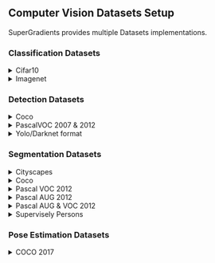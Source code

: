 ## Computer Vision Datasets Setup

SuperGradients provides multiple Datasets implementations.

### Classification Datasets

<details>
<summary>Cifar10</summary>
 
Supports `download`

```python
from super_gradients.training.datasets import Cifar10
dataset = Cifar10(..., download=True)
```
</details>


<details>
<summary>Imagenet</summary>

1. Download imagenet dataset:
   - https://image-net.org/download.php

2. Unzip:

```
    Imagenet
     ├──train
     │  ├──n02093991
     │  │   ├──n02093991_1001.JPEG
     │  │   ├──n02093991_1004.JPEG
     │  │   └──...
     │  ├──n02093992
     │  └──...
     └──val
        ├──n02093991
        ├──n02093992
        └──...
```

3. Instantiate the dataset:
```python
from super_gradients.training.datasets import ImageNetDataset
train_set = ImageNetDataset(root='.../Imagenet/train', ...)
valid_set = ImageNetDataset(root='.../Imagenet/val', ...)
```
</details>


### Detection Datasets

<details>
<summary>Coco</summary>

1. Download coco dataset:
    - annotations: http://images.cocodataset.org/annotations/annotations_trainval2017.zip
    - train2017: http://images.cocodataset.org/zips/train2017.zip
    - val2017: http://images.cocodataset.org/zips/val2017.zip

2. Unzip and organize it as below:
```
    coco
    ├── annotations
    │      ├─ instances_train2017.json
    │      ├─ instances_val2017.json
    │      └─ ...
    └── images
        ├── train2017
        │   ├─ 000000000001.jpg
        │   └─ ...
        └── val2017
            └─ ...
```

3. Instantiate the dataset:
```python
from super_gradients.training.datasets import COCODetectionDataset
train_set = COCODetectionDataset(data_dir='.../coco', subdir='images/train2017', json_file='instances_train2017.json', ...)
valid_set = COCODetectionDataset(data_dir='.../coco', subdir='images/val2017', json_file='instances_val2017.json', ...)
```
</details>


<details>
<summary>PascalVOC 2007 & 2012</summary>

Supports `download`
```python
from super_gradients.training.datasets import PascalVOCDetectionDataset
train_set = PascalVOCDetectionDataset(download=True, ...)
```

Dataset Structure:
```
    Dataset structure:
        ├─images
        │   ├─ train2012
        │   ├─ val2012
        │   ├─ VOCdevkit
        │   │    ├─ VOC2007
        │   │    │  ├──JPEGImages
        │   │    │  ├──SegmentationClass
        │   │    │  ├──ImageSets
        │   │    │  ├──ImageSets/Segmentation
        │   │    │  ├──ImageSets/Main
        │   │    │  ├──ImageSets/Layout
        │   │    │  ├──Annotations
        │   │    │  └──SegmentationObject
        │   │    └──VOC2012
        │   │       ├──JPEGImages
        │   │       ├──SegmentationClass
        │   │       ├──ImageSets
        │   │       ├──ImageSets/Segmentation
        │   │       ├──ImageSets/Main
        │   │       ├──ImageSets/Action
        │   │       ├──ImageSets/Layout
        │   │       ├──Annotations
        │   │       └──SegmentationObject
        │   ├─train2007
        │   ├─test2007
        │   └─val2007
        └─labels
            ├─train2012
            ├─val2012
            ├─train2007
            ├─test2007
            └─val2007
```
</details>



<details>
<summary>Yolo/Darknet format</summary>

1. Download your dataset (can be from https://roboflow.com/universe)

2. You should have a structure similar to this.
```
     data_dir
     └── train/test/val
         ├── images
         │      ├─ 0001.jpg
         │      ├─ 0002.jpg
         │      └─ ...
         └── labels
                ├─ 0001.txt
                ├─ 0002.txt
                └─ ...
```
*Note: train/test/val folders are not required, any folder structure is supported.*

3. Instantiate the dataset:
```python
from super_gradients.training.datasets import YoloDarknetFormatDetectionDataset
data_set = YoloDarknetFormatDetectionDataset(data_dir='<path-to>/data_dir', images_dir="<train/test/val>/images", labels_dir="<train/test/val>/labels", classes=["<to-fill>"])
```
</details>

### Segmentation Datasets


<details>
<summary>Cityscapes</summary>

1. Download dataset:
   - a. Cityscapes dataset:
     - gtFine: https://www.cityscapes-dataset.com/file-handling/?packageID=1
     - leftImg8bit: https://www.cityscapes-dataset.com/file-handling/?packageID=3
   - b. metadata folder: https://deci-pretrained-models.s3.amazonaws.com/cityscape_lists.zip


2. a. Unzip and organize cityscapes dataset as below:
```
  root_dir (in recipe default to /data/cityscapes)
      ├─── gtFine
      │       ├── test
      │       │     ├── berlin
      │       │     │   ├── berlin_000000_000019_gtFine_color.png
      │       │     │   ├── berlin_000000_000019_gtFine_instanceIds.png
      │       │     │   └── ...
      │       │     ├── bielefeld
      │       │     │   └── ...
      │       │     └── ...
      │       ├─── train
      │       │     └── ...
      │       └─── val
      │             └── ...
      └─── leftImg8bit
              ├── test
              │     └── ...
              ├─── train
              │     └── ...
              └─── val
                    └── ...
```

2. b. Unzip and organize metadata folder as below:
```
  lists
      ├── labels.csv
      ├── test.lst
      ├── train.lst
      ├── trainval.lst
      ├── val.lst
      └── auto_labelling.lst
```

2. c. Move Metadata folder to the Cityscapes folder
```
  root_dir (in recipe default to /data/cityscapes)
      ├─── gtFine
      │      └── ...
      ├─── leftImg8bit
      │      └── ...
      └─── lists
             └── ...
```

3. Instantiate the dataset:
```python
from super_gradients.training.datasets import CityscapesDataset

train_set = CityscapesDataset(root_dir='.../root_dir', list_file='lists/train.lst', labels_csv_path='lists/labels.csv', ...)
```

4. AutoLabelling dataset [Optional]

Cityscapes AutoLabelled dataset were introduced by NVIDIA research group
in the [paper](https://arxiv.org/abs/2005.10821):
"Hierarchical Multi-Scale Attention for Semantic Segmentation".

AutoLabelled refer to the refinement of the Cityscapes coarse data and pseudo
labels generation using their suggested Hierarchical multi-scale attention model.

* To download the AutoLabelled labels please refer to the original 
[repo](https://github.com/NVIDIA/semantic-segmentation#downloadprepare-data).
Unzip and rename the folder to `AutoLabelling` as described bellow.

* Download the coarse RGB images from cityscapes official site, 
leftImg8bit_train_extra: https://www.cityscapes-dataset.com/file-handling/?packageID=4

```
  root_dir (in recipe default to /data/cityscapes)
      ├─── gtFine
      │       ├── test
      │       │     └── ...
      │       ├─── train
      │       │     └── ...
      │       └─── val
      │             └── ...
      ├─── leftImg8bit
      │       ├── test
      │       │     └── ...
      │       ├─── train
      │       │     └── ...
      │       └─── val
      │             └── ...
      ├─── AutoLabelling
      │       └─── train_extra
      │             └── ...
      └─── leftImg8bit
              └─── train_extra
                    └── ...
```

 </details>


<details>
<summary>Coco</summary>

1. Download coco dataset:
    - annotations: http://images.cocodataset.org/annotations/annotations_trainval2017.zip
    - train2017: http://images.cocodataset.org/zips/train2017.zip
    - val2017: http://images.cocodataset.org/zips/val2017.zip

2. Unzip and organize it as below:
```
    coco
    ├── annotations
    │      ├─ instances_train2017.json
    │      ├─ instances_val2017.json
    │      └─ ...
    └── images
        ├── train2017
        │   ├─ 000000000001.jpg
        │   └─ ...
        └── val2017
            └─ ...
```

3. Instantiate the dataset:
```python
from super_gradients.training.datasets import CoCoSegmentationDataSet
train_set = CoCoSegmentationDataSet(data_dir='.../coco', subdir='images/train2017', json_file='instances_train2017.json', ...)
valid_set = CoCoSegmentationDataSet(data_dir='.../coco', subdir='images/val2017', json_file='instances_val2017.json', ...)
```
</details>


<details>
<summary>Pascal VOC 2012</summary>

1. Download pascal datasets:
   - VOC 2012: http://host.robots.ox.ac.uk/pascal/VOC/voc2012/VOCtrainval_11-May-2012.tar

2. Unzip and organize it as below:
```
   pascal_voc_2012
       └──VOCdevkit
             └──VOC2012
                ├──JPEGImages
                ├──SegmentationClass
                ├──ImageSets
                │    ├──Segmentation
                │    │   └── train.txt
                │    ├──Main
                │    ├──Action
                │    └──Layout
                ├──Annotations
                └──SegmentationObject
```

3. Instantiate the dataset:
```python
from super_gradients.training.datasets import PascalVOC2012SegmentationDataSet

train_set = PascalVOC2012SegmentationDataSet(
     root='.../pascal_voc_2012',
     list_file='VOCdevkit/VOC2012/ImageSets/Segmentation/train.txt',
     samples_sub_directory='VOCdevkit/VOC2012/JPEGImages',
     targets_sub_directory='VOCdevkit/VOC2012/SegmentationClass',
     ...
 )
valid_set = PascalVOC2012SegmentationDataSet(
     root='.../pascal_voc_2012',
     list_file='VOCdevkit/VOC2012/ImageSets/Segmentation/val.txt',
     samples_sub_directory='VOCdevkit/VOC2012/JPEGImages',
     targets_sub_directory='VOCdevkit/VOC2012/SegmentationClass',
     ...
 )
```
</details>


<details>
<summary>Pascal AUG 2012</summary>

1. Download pascal datasets:
   - AUG 2012: https://www2.eecs.berkeley.edu/Research/Projects/CS/vision/grouping/semantic_contours/benchmark.tgz

2. Unzip and organize it as below:
```
   pascal_voc_2012
       └──VOCaug
           ├── aug.txt
           └── dataset
                 ├──inst
                 ├──img
                 └──cls
```


3. Instantiate the dataset:
```python
from super_gradients.training.datasets import PascalAUG2012SegmentationDataSet

train_set = PascalAUG2012SegmentationDataSet(
     root='.../pascal_voc_2012',
     list_file='VOCaug/dataset/aug.txt',
     samples_sub_directory='VOCaug/dataset/img',
     targets_sub_directory='VOCaug/dataset/cls',
     ...
 )
```

NOTE: this dataset is only available for training. To test, please use PascalVOC2012SegmentationDataSet.
 </details>



<details>
<summary>Pascal AUG & VOC 2012</summary>

1. Download pascal datasets:
   - VOC 2012: http://host.robots.ox.ac.uk/pascal/VOC/voc2012/VOCtrainval_11-May-2012.tar
   - AUG 2012: https://www2.eecs.berkeley.edu/Research/Projects/CS/vision/grouping/semantic_contours/benchmark.tgz

2. Unzip and organize it as below:
```
   pascal_voc_2012
       ├─VOCdevkit
       │ └──VOC2012
       │    ├──JPEGImages
       │    ├──SegmentationClass
       │    ├──ImageSets
       │    │    ├──Segmentation
       │    │    │   └── train.txt
       │    │    ├──Main
       │    │    ├──Action
       │    │    └──Layout
       │    ├──Annotations
       │    └──SegmentationObject
       └──VOCaug
           ├── aug.txt
           └── dataset
                 ├──inst
                 ├──img
                 └──cls
```


3. Instantiate the dataset:
```python
from super_gradients.training.datasets import PascalVOCAndAUGUnifiedDataset
train_set = PascalVOCAndAUGUnifiedDataset(root='.../pascal_voc_2012', ...)
```

 NOTE: this dataset is only available for training. To test, please use PascalVOC2012SegmentationDataSet.
 </details>


<details>
<summary>Supervisely Persons</summary>

1. Download supervisely dataset:
   - https://deci-pretrained-models.s3.amazonaws.com/supervisely-persons.zip)

2. Unzip:
```
   supervisely-persons
    ├──images
    │    ├──image-name.png
    │    └──...
    ├──images_600x800
    │    ├──image-name.png
    │    └──...
    ├──masks
    └──masks_600x800
```


3. Instantiate the dataset:
```python
from super_gradients.training.datasets import SuperviselyPersonsDataset
train_set = SuperviselyPersonsDataset(root_dir='.../supervisely-persons', list_file='train.csv', ...)
valid_set = SuperviselyPersonsDataset(root_dir='.../supervisely-persons', list_file='val.csv', ...)
```

NOTE: this dataset is only available for training. To test, please use PascalVOC2012SegmentationDataSet.
 </details>



### Pose Estimation Datasets


<details>
<summary>COCO 2017</summary>

1. Download coco dataset:
    - annotations: http://images.cocodataset.org/annotations/annotations_trainval2017.zip
    - train2017: http://images.cocodataset.org/zips/train2017.zip
    - val2017: http://images.cocodataset.org/zips/val2017.zip

2. Unzip and organize it as below:
```
    coco
    ├── annotations
    │      ├─ person_keypoints_train2017.json
    │      ├─ person_keypoints_val2017.json
    │      └─ ...
    └── images
        ├── train2017
        │   ├─ 000000000001.jpg
        │   └─ ...
        └── val2017
            └─ ...
```

3. Instantiate the dataset:
```python
from super_gradients.training.datasets import COCOKeypointsDataset
train_set = COCOKeypointsDataset(data_dir='.../coco', images_dir='images/train2017', json_file='annotations/instances_train2017.json', ...)
valid_set = COCOKeypointsDataset(data_dir='.../coco', images_dir='images/val2017', json_file='annotations/instances_val2017.json', ...)
```
</details>
